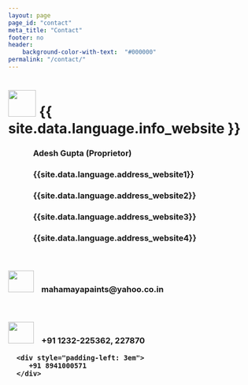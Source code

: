 ```yaml
---
layout: page
page_id: "contact"
meta_title: "Contact"
footer: no
header:
    background-color-with-text:  "#000000"
permalink: "/contact/"
---
```


<h1>
     <span>
         <img src="{{ site.urlimg }}/{{ site.location_icon}}" style="height:54px;width: 56px"></span>
     <span>
        {{ site.data.language.info_website }}
     </span>
 </h1>

<div style="padding-left: 10%"><h3>
     Adesh Gupta (Proprietor)
 </h3>
 </div>

 <div style="padding-left: 10%"><h3>
     {{site.data.language.address_website1}}
 </h3>
 </div>
 <div style="padding-left: 10%">
    <h3>
     {{site.data.language.address_website2}}
    </h3>
 </div>

 <div style="padding-left: 10%">
    <h3>
     {{site.data.language.address_website3}}
    </h3>
 </div>

 <div style="padding-left: 10%">
    <h3>
     {{site.data.language.address_website4}}
    </h3>
 </div>

<div>
    <h7>
     &nbsp;
    </h7>
</div>

<h3 >
 <span>
      <img src="{{ site.urlimg }}/email.png" style="height:44px;width: 52px;" >
 </span>
 <span style="padding-left: 0.7em">
    mahamayapaints@yahoo.co.in
 </span>
</h3>

<div>
    <h7 >
        &nbsp;
    </h7>
</div>

<h3 >
     <span><img src="{{ site.urlimg }}/phone1.png" style="height:44px;width: 52px" ></span>
     <span style="padding-left: 0.7em">+91 1232-225362, 227870</span>

      <div style="padding-left: 3em">
         +91 8941000571
      </div>
 </h3>

